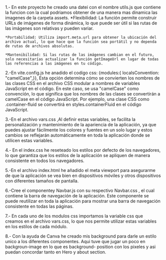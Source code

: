 1.- En este proyecto he creado una datei con el nombre utils.js que contiene la funcion con  la cual podriamos obtener de una manera mas dinamica las imagenes de la carpeta     assets.
    *Flexibilidad: La función permite construir URLs de imágenes de forma dinámica, lo que puede ser útil si las rutas de las imágenes son relativas y pueden variar.

    *Portabilidad: Utiliza import.meta.url para obtener la ubicación del archivo actual, lo que hace que la función sea portátil y no dependa de rutas de archivos absolutas.

    *Mantenibilidad: Si las rutas de las imágenes cambian en el futuro, solo necesitarías actualizar la función getImageUrl en lugar de todas las referencias a las imágenes en tu código.

 2.-En vite.config.js he anadido el codigo   css: {modules:{ localsConvention: "camelCase",}},
    Esta opción determina cómo se convierten los nombres de las clases CSS en el archivo CSS modular a nombres de variables JavaScript en el código. En este caso, se usa "camelCase" como convención, lo que significa que los nombres de las clases se convertirán a camelCase en el código JavaScript. Por ejemplo, una clase CSS como .container-fluid se convertirá en styles.containerFluid en el código JavaScript.

  3.-En el archivo vars.css ,Al definir estas variables, se facilita la personalización y mantenimiento de la apariencia de la aplicación, ya que puedes ajustar fácilmente los colores y fuentes en un solo lugar y estos cambios se reflejarán automáticamente en toda la aplicación donde se utilicen estas variables.  

  4.- En el index.css he reseteado los estilos por defecto de los navegadores, lo que garantiza que los estilos de la aplicación se apliquen de manera consistente en todos los navegadores.

  5.-En el archivo index.html he añadido el meta viewport para asegurarme de que la aplicación se vea bien en dispositivos móviles y otros dispositivos con diferentes tamaños de pantalla.

  6.-Cree el componentey Navbar.js con su respectivo Navbar.css , el cual contiene la barra de navegación de la aplicación. Este componente se puede reutilizar en toda la aplicación para mostrar una barra de navegación consistente en todas las páginas.

  7.- En cada uno de los modulos css importamos la variable css que creamos en el archivo vars.css, lo que nos permite utilizar estas variables en los estilos de cada módulo.

  8.- Con la ayuda de Canva he creado mis background para darle un estilo unico a los diferentes componentes. Aqui tuve que jugar un poco en backgroun-image en lo que es background- position con los pixeles y asi puedan concordar tanto en Hero y about section.
  
